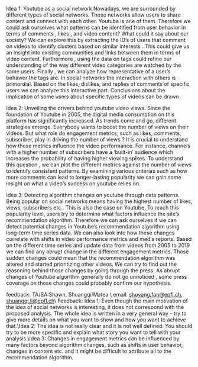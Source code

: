 Idea 1: Youtube as a social network
Nowadays, we are surrounded by different types of social networks. Those networks allow users to share content and connect with each other. Youtube is one of them. Therefore we could ask ourselves what patterns can be identified from user behavior in terms of comments , likes , and video content? What could it say about our society?
We can explore this by extracting the ID’s of users that comment on videos to identify  clusters based on  similar interests . This could give us an insight into existing communities and links between them in terms of video content. 
Furthermore , using the data on tags could refine our understanding of the way different video categories are watched by the same users. Finally , we can analyze how representative of a user’s behavior the tags are. 
In social networks the interaction with others is primordial. Based on the likes, dislikes, and replies of comments of specific users we can analyze this interactive part. Conclusions about the implication of some users about specific types of videos can be drawn. 

Idea 2: Unveiling the drivers behind youtube video views.
Since the foundation of Youtube in 2005, the digital media consumption on this platform has significantly increased. As trends come and go, different strategies emerge. Everybody wants to boost the number of views on their videos. But what role do engagement metrics, such as likes, comments, subscriber, play in driving the number of views ?
It is crucial to understand how those metrics influence the video performance. For instance, channels with a higher number of subscribers have a ‘built-in’ audience which increases the probability of having higher viewing spikes.
To understand this question , we can plot the different metrics against the number of views to identify consistent  patterns. By examining various criterias such as how more comments can lead to longer-lasting popularity we can gain some insight on what a video’s success on youtube relies on.

Idea 3: Detecting algorithm changes on youtube through data patterns.
Being popular on social networks means having the highest number of likes, views, subscribers etc.. This is also the case on Youtube. To reach this popularity level, users try to determine what factors influence the site’s recommendation algorithm. Therefore we can ask ourselves if we can  detect potential changes in Youtube’s recommendation algorithm using long-term time series data. We can also look into how these changes correlate with shifts in video performance metrics and media reports. 
Based on the different time series and update data  from videos from 2005 to 2019 we can  find any abrupt change in the different engagement metrics. Those sudden changes could mean that the recommendation algorithm was altered and started prioritizing other videos. We can try to find out the reasoning behind those changes  by going through the press. As abrupt changes of Youtube algorithm  generally do not go unnoticed ,   some press coverage on those changes could probably confirm our hypothesis.

feedback: TA/SA:Shawn, Shuangqi/Matea \\ email: shuyang.fan@epfl.ch, shuangqi.li@epfl.ch\\ Feedback: Idea 1: Even though the main motivation of the idea of social networks is interesting, it does not correspond with the proposed analysis. The whole idea is written in a very general way - try to give more details on what you want to show and how you want to achieve that.\\Idea 2: The idea is not really clear and it is not well defined. You should try to be more specific and explain what story you want to tell with your analysis.\\Idea 3: Changes in engagement metrics can be influenced by many factors beyond algorithm changes, such as shifts in user behavior, changes in content etc. and it might be difficult to attribute all to the recommendation algorithm.
